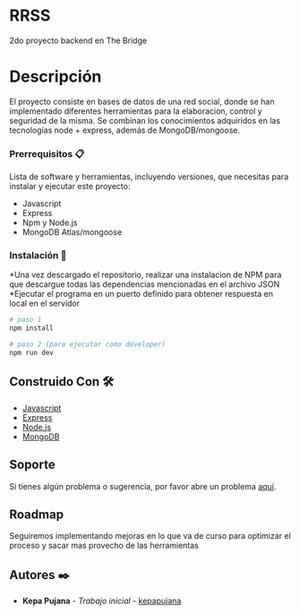 # RRSS
2do proyecto backend en The Bridge

# Descripción
El proyecto consiste en bases de datos de una red social, donde se han implementado diferentes herramientas para la elaboracion, control y seguridad de la misma. Se combinan los conocimientos adquiridos en las tecnologías node + express, además de MongoDB/mongoose.

### Prerrequisitos 📋
Lista de software y herramientas, incluyendo versiones, que necesitas para instalar y ejecutar este proyecto:

- Javascript
- Express
- Npm y Node.js
- MongoDB Atlas/mongoose

### Instalación 🔧
*Una vez descargado el repositorio, realizar una instalacion de NPM para que descargue todas las dependencias mencionadas en el archivo JSON
*Ejecutar el programa en un puerto definido para obtener respuesta en local en el servidor

```bash
# paso 1
npm install
```

```bash
# paso 2 (para ejecutar como developer)
npm run dev
```

## Construido Con 🛠️
- [Javascript](https://developer.mozilla.org/es/docs/Web/JavaScript)
- [Express](https://expressjs.com/)
- [Node.js](https://nodejs.org/en)
- [MongoDB](https://www.mongodb.com/)

## Soporte
Si tienes algún problema o sugerencia, por favor abre un problema [aquí](https://github.com/kepapujana/RRSS/issues).

## Roadmap
Seguiremos implementando mejoras en lo que va de curso para optimizar el proceso y sacar mas provecho de las herramientas

## Autores ✒️
- **Kepa Pujana** - _Trabajo inicial_ - [kepapujana](https://github.com/kepapujana)
